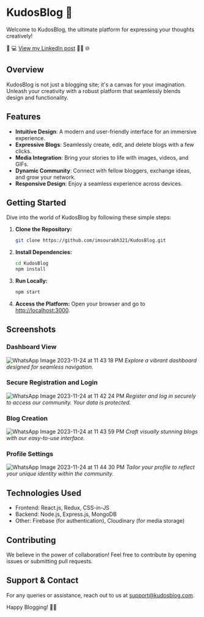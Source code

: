 # KudosBlog 🚀

Welcome to KudosBlog, the ultimate platform for expressing your thoughts creatively!

📝 💻 [View my LinkedIn post](https://shorturl.at/kprC4) 👩‍💻 🌐


## Overview

KudosBlog is not just a blogging site; it's a canvas for your imagination. Unleash your creativity with a robust platform that seamlessly blends design and functionality.

## Features

- **Intuitive Design**: A modern and user-friendly interface for an immersive experience.
- **Expressive Blogs**: Seamlessly create, edit, and delete blogs with a few clicks.
- **Media Integration**: Bring your stories to life with images, videos, and GIFs.
- **Dynamic Community**: Connect with fellow bloggers, exchange ideas, and grow your network.
- **Responsive Design**: Enjoy a seamless experience across devices.

## Getting Started

Dive into the world of KudosBlog by following these simple steps:

1. **Clone the Repository:**
    ```bash
    git clone https://github.com/imsourabh321/KudosBlog.git
    ```

2. **Install Dependencies:**
    ```bash
    cd KudosBlog
    npm install
    ```

3. **Run Locally:**
    ```bash
    npm start
    ```

4. **Access the Platform:**
   Open your browser and go to [http://localhost:3000](http://localhost:3000).

## Screenshots

### Dashboard View

![WhatsApp Image 2023-11-24 at 11 43 18 PM](https://github.com/imsourabh321/KudosBlog/assets/77734651/d6e3cd0f-28ed-4958-af8b-92eaddb763fe)
*Explore a vibrant dashboard designed for seamless navigation.*

### Secure Registration and Login

![WhatsApp Image 2023-11-24 at 11 42 24 PM](https://github.com/imsourabh321/KudosBlog/assets/77734651/25fc7c05-84e9-4ab5-af0e-87952325b27c)
*Register and log in securely to access our community. Your data is protected.*

### Blog Creation

![WhatsApp Image 2023-11-24 at 11 43 59 PM](https://github.com/imsourabh321/KudosBlog/assets/77734651/231cb838-6ddf-4077-8cd4-ace0d5c7c235)
*Craft visually stunning blogs with our easy-to-use interface.*

### Profile Settings

![WhatsApp Image 2023-11-24 at 11 44 30 PM](https://github.com/imsourabh321/KudosBlog/assets/77734651/055e7db8-e242-4c0b-95d9-b35ad22a1c9f)
*Tailor your profile to reflect your unique identity within the community.*

## Technologies Used

- Frontend: React.js, Redux, CSS-in-JS
- Backend: Node.js, Express.js, MongoDB
- Other: Firebase (for authentication), Cloudinary (for media storage)

## Contributing

We believe in the power of collaboration! Feel free to contribute by opening issues or submitting pull requests.

## Support & Contact

For any queries or assistance, reach out to us at support@kudosblog.com.

Happy Blogging! 📝✨
